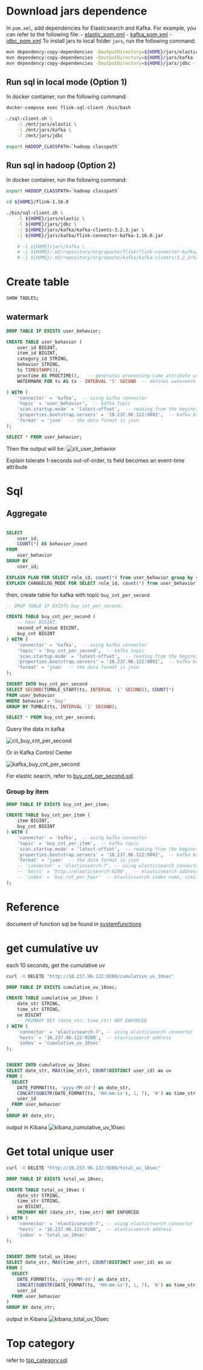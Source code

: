 # Download jars dependence
In `pom.xml`, add dependencies for Elasticsearch and Kafka. For example, you can refer to the following file:
    - [elastic_pom.xml](../jars/elastic_pom.xml)
    - [kafka_pom.xml](../jars/kafka_pom.xml)
    - [jdbc_pom.xml](../jars/jdbc_pom.xml)
To install jars to local folder `jars`, run the following command:
```sh
mvn dependency:copy-dependencies -DoutputDirectory=${HOME}/jars/elastic -f ../jars/elastic_pom.xml
mvn dependency:copy-dependencies -DoutputDirectory=${HOME}/jars/kafka -f ../jars/kafka_pom.xml
mvn dependency:copy-dependencies -DoutputDirectory=${HOME}/jars/jdbc -f ../jars/jdbc_pom.xml

```
## Run sql in local mode (Option 1)
In docker container, run the following command:
```sh
docker-compose exec flink-sql-client /bin/bash

./sql-client.sh \
    -l /mnt/jars/elastic \
    -l /mnt/jars/kafka \
    -l /mnt/jars/jdbc

export HADOOP_CLASSPATH=`hadoop classpath`
```
## Run sql in hadoop (Option 2)
In docker container, run the following command:

```sh
export HADOOP_CLASSPATH=`hadoop classpath`

cd ${HOME}/flink-1.16.0

./bin/sql-client.sh \
    -l ${HOME}/jars/elastic \
    -l ${HOME}/jars/jdbc \
    -j ${HOME}/jars/kafka/kafka-clients-3.2.3.jar \
    -j ${HOME}/jars/kafka/flink-connector-kafka-1.16.0.jar

    # -l ${HOME}/jars/kafka \
    # -j ${HOME}/.m2/repository/org/apache/flink/flink-connector-kafka/1.16.0/flink-connector-kafka-1.16.0.jar \
    # -j ${HOME}/.m2/repository/org/apache/kafka/kafka-clients/3.2.3/kafka-clients-3.2.3.jar \
```


# Create table
```sh
SHOW TABLES;
```
## watermark
```sql
DROP TABLE IF EXISTS user_behavior;

CREATE TABLE user_behavior (
    user_id BIGINT,
    item_id BIGINT,
    category_id STRING,
    behavior STRING,
    ts TIMESTAMP(3),
    proctime AS PROCTIME(),   -- generates processing-time attribute using computed column
    WATERMARK FOR ts AS ts - INTERVAL '5' SECOND  -- defines watermark on ts column, marks ts as event-time attribute

) WITH (
    'connector' = 'kafka',  -- using kafka connector
    'topic' = 'user_behavior',  -- kafka topic
    'scan.startup.mode' = 'latest-offset',  -- reading from the beginning
    'properties.bootstrap.servers' = '10.237.96.122:9092',  -- kafka broker address
    'format' = 'json'  -- the data format is json
);
```

```sql
SELECT * FROM user_behavior;
```
Then the output will be:
![cli_user_behavior](../image/cli_user_behavior.png)


Explain tolerate 1-seconds out-of-order, ts field becomes an event-time attribute

# Sql
## Aggregate
```sql

SELECT 
    user_id, 
    COUNT(*) AS behavior_count
FROM 
    user_behavior
GROUP BY 
    user_id;

EXPLAIN PLAN FOR SELECT role_id, count(*) from user_behavior group by role_id;
EXPLAIN CHANGELOG_MODE FOR SELECT role_id, count(*) from user_behavior group by role_id;
```

then, create table for kafka with topic `buy_cnt_per_second`

```sql
-- DROP TABLE IF EXISTS buy_cnt_per_second;

CREATE TABLE buy_cnt_per_second (
    -- hour BIGINT,
    second_of_minue BIGINT,
    buy_cnt BIGINT
) WITH (
    'connector' = 'kafka',  -- using kafka connector
    'topic' = 'buy_cnt_per_second',  -- kafka topic
    'scan.startup.mode' = 'latest-offset',  -- reading from the beginning
    'properties.bootstrap.servers' = '10.237.96.122:9092',  -- kafka broker address
    'format' = 'json'  -- the data format is json
);

INSERT INTO buy_cnt_per_second
SELECT SECOND(TUMBLE_START(ts, INTERVAL '1' SECOND)), COUNT(*)
FROM user_behavior
WHERE behavior = 'buy'
GROUP BY TUMBLE(ts, INTERVAL '1' SECOND);

SELECT * FROM buy_cnt_per_second;
```

Query the data in kafka

![cli_buy_cnt_per_second](../image/cli_buy_cnt_per_second.png)

Or in Kafka Control Center

![kafka_buy_cnt_per_second](../image/kafka_buy_cnt_per_second.png)


For elastic search, refer to [buy_cnt_per_second.sql](buy_cnt_per_second.sql)

### Group by item
```sql
DROP TABLE IF EXISTS buy_cnt_per_item;

CREATE TABLE buy_cnt_per_item (
    item BIGINT,
    buy_cnt BIGINT
) WITH (
    'connector' = 'kafka',  -- using kafka connector
    'topic' = 'buy_cnt_per_item',  -- kafka topic
    'scan.startup.mode' = 'latest-offset',  -- reading from the beginning
    'properties.bootstrap.servers' = '10.237.96.122:9092',  -- kafka broker address
    'format' = 'json'  -- the data format is json
    -- 'connector' = 'elasticsearch-7', -- using elasticsearch connector
    -- 'hosts' = 'http://elasticsearch:9200',  -- elasticsearch address
    -- 'index' = 'buy_cnt_per_hour'  -- elasticsearch index name, similar to database table name
);

```
# Reference

document of function sql be found in [systemfunctions](https://nightlies.apache.org/flink/flink-docs-release-1.16/docs/dev/table/functions/systemfunctions/)


# get cumulative uv

each 10 seconds, get the cumulative uv
```sh
curl -X DELETE "http://10.237.96.122:9200/cumulative_uv_10sec"
```

```sql
DROP TABLE IF EXISTS cumulative_uv_10sec;

CREATE TABLE cumulative_uv_10sec (
    date_str STRING,
    time_str STRING,
    uv BIGINT
    -- PRIMARY KEY (date_str, time_str) NOT ENFORCED
) WITH (
    'connector' = 'elasticsearch-7', -- using elasticsearch connector
    'hosts' = '10.237.96.122:9200',  -- elasticsearch address
    'index' = 'cumulative_uv_10sec'
);


INSERT INTO cumulative_uv_10sec
SELECT date_str, MAX(time_str), COUNT(DISTINCT user_id) as uv
FROM (
  SELECT
    DATE_FORMAT(ts, 'yyyy-MM-dd') as date_str,
    CONCAT(SUBSTR(DATE_FORMAT(ts, 'HH:mm:ss'), 1, 7), '0') as time_str,
    user_id
  FROM user_behavior
)
GROUP BY date_str;

```

output in Kibana
![kibana_cumulative_uv_10sec](../image/kibana_cumulative_uv_10sec.png)

# Get total unique user

```sh
curl -X DELETE "http://10.237.96.122:9200/total_uv_10sec"
```

```sql
DROP TABLE IF EXISTS total_uv_10sec;

CREATE TABLE total_uv_10sec (
    date_str STRING,
    time_str STRING,
    uv BIGINT,
    PRIMARY KEY (date_str, time_str) NOT ENFORCED
) WITH (
    'connector' = 'elasticsearch-7', -- using elasticsearch connector
    'hosts' = '10.237.96.122:9200',  -- elasticsearch address
    'index' = 'total_uv_10sec'
);


INSERT INTO total_uv_10sec
SELECT date_str, MAX(time_str), COUNT(DISTINCT user_id) as uv
FROM (
  SELECT
    DATE_FORMAT(ts, 'yyyy-MM-dd') as date_str,
    CONCAT(SUBSTR(DATE_FORMAT(ts, 'HH:mm:ss'), 1, 7), '0') as time_str,
    user_id
  FROM user_behavior
)
GROUP BY date_str;
```

output in Kibana
![kibana_total_uv_10sec](../image/kibana_cumulative_uv_10sec.png)


# Top category
refer to [top_category.sql](top_category.sql)